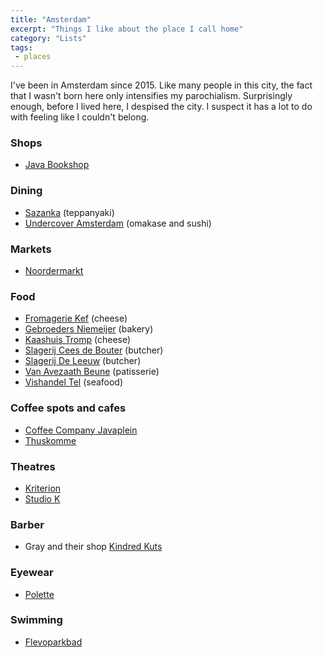 ```yaml
---
title: "Amsterdam"
excerpt: "Things I like about the place I call home"
category: "Lists" 
tags:
 - places
---
```

I've been in Amsterdam since 2015. Like many people in this city, the fact that I wasn't born here only intensifies my parochialism. Surprisingly enough, before I lived here, I despised the city. I suspect it has a lot to do with feeling like I couldn't belong.

### Shops
- [Java Bookshop](http://www.javabookshop.nl) 

### Dining
- [Sazanka](https://www.okura.nl/dine-and-drink/teppanyaki-restaurant-sazanka/) (teppanyaki)
- [Undercover Amsterdam](https://www.undercoveramsterdam.com) (omakase and sushi) 

### Markets
- [Noordermarkt](https://noordermarkt-amsterdam.nl/)

### Food
- [Fromagerie Kef](https://abrahamkef.nl) (cheese)
- [Gebroeders Niemeijer](https://www.gebroedersniemeijer.nl/en/) (bakery) 
- [Kaashuis Tromp](http://www.kaashuistromp.nl/amsterdam-utrechtsestraat/) (cheese)
- [Slagerij Cees de Bouter](https://scharrelslagerij.nl) (butcher) 
- [Slagerij De Leeuw](https://www.slagerijdeleeuw.nl) (butcher) 
- [Van Avezaath Beune](https://vanavezaath-beune.nl) (patisserie) 
- [Vishandel Tel](https://www.vishandeltel.nl/viswinkels-tel/viswinkel-tel-amsterdam.html) (seafood)  

### Coffee spots and cafes
- [Coffee Company Javaplein](https://coffeecompany.nl/locations/javaplein-14/)
- [Thuskomme](https://thuskomme.nl)

### Theatres
- [Kriterion](https://www.kriterion.nl)
- [Studio K](https://studio-k.nu)  

### Barber
- Gray and their shop [Kindred Kuts](https://kindredkuts.com/)

### Eyewear
- [Polette](https://www.polette.com/e)

### Swimming
- [Flevoparkbad](https://www.flevoparkbad.com/)
